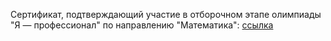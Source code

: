 Сертификат, подтверждающий участие в отборочном этапе олимпиады "Я — профессионал" по направлению "Математика": [ссылка](https://github.com/nizov-as/CMC-MSU-Practice/blob/main/Olympiads/757922218_606.pdf)
